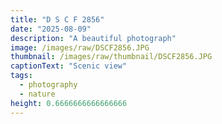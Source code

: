 ```yaml
---
title: "D S C F 2856"
date: "2025-08-09"
description: "A beautiful photograph"
image: /images/raw/DSCF2856.JPG
thumbnail: /images/raw/thumbnail/DSCF2856.JPG
captionText: "Scenic view"
tags:
  - photography
  - nature
height: 0.6666666666666666
---
```

